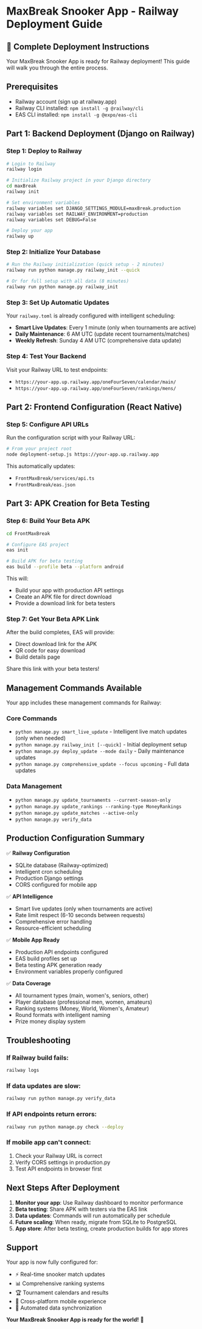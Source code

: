 # MaxBreak Snooker App - Railway Deployment Guide

## 🚀 Complete Deployment Instructions

Your MaxBreak Snooker App is ready for Railway deployment! This guide will walk you through the entire process.

## Prerequisites
- Railway account (sign up at railway.app)
- Railway CLI installed: `npm install -g @railway/cli`
- EAS CLI installed: `npm install -g @expo/eas-cli`

## Part 1: Backend Deployment (Django on Railway)

### Step 1: Deploy to Railway

```bash
# Login to Railway
railway login

# Initialize Railway project in your Django directory
cd maxBreak
railway init

# Set environment variables
railway variables set DJANGO_SETTINGS_MODULE=maxBreak.production
railway variables set RAILWAY_ENVIRONMENT=production
railway variables set DEBUG=False

# Deploy your app
railway up
```

### Step 2: Initialize Your Database

```bash
# Run the Railway initialization (quick setup - 2 minutes)
railway run python manage.py railway_init --quick

# Or for full setup with all data (8 minutes)
railway run python manage.py railway_init
```

### Step 3: Set Up Automatic Updates

Your `railway.toml` is already configured with intelligent scheduling:
- **Smart Live Updates**: Every 1 minute (only when tournaments are active)
- **Daily Maintenance**: 6 AM UTC (update recent tournaments/matches)
- **Weekly Refresh**: Sunday 4 AM UTC (comprehensive data update)

### Step 4: Test Your Backend

Visit your Railway URL to test endpoints:
- `https://your-app.up.railway.app/oneFourSeven/calendar/main/`
- `https://your-app.up.railway.app/oneFourSeven/rankings/mens/`

## Part 2: Frontend Configuration (React Native)

### Step 5: Configure API URLs

Run the configuration script with your Railway URL:

```bash
# From your project root
node deployment-setup.js https://your-app.up.railway.app
```

This automatically updates:
- `FrontMaxBreak/services/api.ts`
- `FrontMaxBreak/eas.json`

## Part 3: APK Creation for Beta Testing

### Step 6: Build Your Beta APK

```bash
cd FrontMaxBreak

# Configure EAS project
eas init

# Build APK for beta testing
eas build --profile beta --platform android
```

This will:
- Build your app with production API settings
- Create an APK file for direct download
- Provide a download link for beta testers

### Step 7: Get Your Beta APK Link

After the build completes, EAS will provide:
- Direct download link for the APK
- QR code for easy download
- Build details page

Share this link with your beta testers!

## Management Commands Available

Your app includes these management commands for Railway:

### Core Commands
- `python manage.py smart_live_update` - Intelligent live match updates (only when needed)
- `python manage.py railway_init [--quick]` - Initial deployment setup
- `python manage.py deploy_update --mode daily` - Daily maintenance updates
- `python manage.py comprehensive_update --focus upcoming` - Full data updates

### Data Management
- `python manage.py update_tournaments --current-season-only`
- `python manage.py update_rankings --ranking-type MoneyRankings`
- `python manage.py update_matches --active-only`
- `python manage.py verify_data`

## Production Configuration Summary

✅ **Railway Configuration**
- SQLite database (Railway-optimized)
- Intelligent cron scheduling
- Production Django settings
- CORS configured for mobile app

✅ **API Intelligence**
- Smart live updates (only when tournaments are active)
- Rate limit respect (6-10 seconds between requests)
- Comprehensive error handling
- Resource-efficient scheduling

✅ **Mobile App Ready**
- Production API endpoints configured
- EAS build profiles set up
- Beta testing APK generation ready
- Environment variables properly configured

✅ **Data Coverage**
- All tournament types (main, women's, seniors, other)
- Player database (professional men, women, amateurs)
- Ranking systems (Money, World, Women's, Amateur)
- Round formats with intelligent naming
- Prize money display system

## Troubleshooting

### If Railway build fails:
```bash
railway logs
```

### If data updates are slow:
```bash
railway run python manage.py verify_data
```

### If API endpoints return errors:
```bash
railway run python manage.py check --deploy
```

### If mobile app can't connect:
1. Check your Railway URL is correct
2. Verify CORS settings in production.py
3. Test API endpoints in browser first

## Next Steps After Deployment

1. **Monitor your app**: Use Railway dashboard to monitor performance
2. **Beta testing**: Share APK with testers via the EAS link
3. **Data updates**: Commands will run automatically per schedule
4. **Future scaling**: When ready, migrate from SQLite to PostgreSQL
5. **App store**: After beta testing, create production builds for app stores

## Support

Your app is now fully configured for:
- ⚡ Real-time snooker match updates
- 📊 Comprehensive ranking systems  
- 🏆 Tournament calendars and results
- 📱 Cross-platform mobile experience
- 🔄 Automated data synchronization

**Your MaxBreak Snooker App is ready for the world!** 🎯
